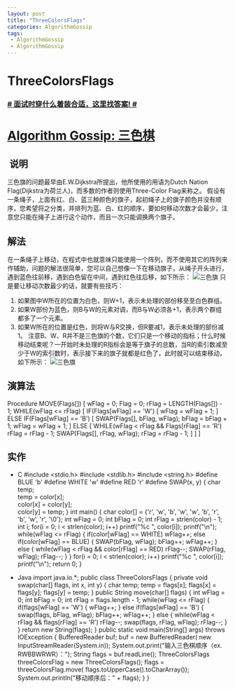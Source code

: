 ```yaml
---
layout: post
title: "ThreeColorsFlags"
categories: AlgorithmGossip
tags: 
 - AlgorithmGossip
 - AlgorithmGossip
--- 
```


# ThreeColorsFlags

### [# 面试时穿什么着装合适，这里找答案! #](http://taobao.esmartweb.com/man.htm)

# [Algorithm Gossip: 三色棋]()

##  说明

三色旗的问题最早由E.W.Dijkstra所提出，他所使用的用语为Dutch Nation Flag(Dijkstra为荷兰人)，而多数的作者则使用Three-Color Flag来称之。
假设有一条绳子，上面有红、白、蓝三种颜色的旗子，起初绳子上的旗子颜色并没有顺序，您希望将之分类，并排列为蓝、白、红的顺序，要如何移动次数才会最少，注意您只能在绳子上进行这个动作，而且一次只能调换两个旗子。

## 解法

在一条绳子上移动，在程式中也就意味只能使用一个阵列，而不使用其它的阵列来作辅助，问题的解法很简单，您可以自己想像一下在移动旗子，从绳子开头进行，遇到蓝色往前移，遇到白色留在中间，遇到红色往后移，如下所示：
![三色旗]( "三色旗")
 只是要让移动次数最少的话，就要有些技巧：

1. 如果图中W所在的位置为白色，则W+1，表示未处理的部份移至至白色群组。
1. 如果W部份为蓝色，则B与W的元素对调，而B与W必须各+1，表示两个群组都多了一个元素。
1. 如果W所在的位置是红色，则将W与R交换，但R要减1，表示未处理的部份减1。
注意B、W、R并不是三色旗的个数，它们只是一个移动的指标；什么时候移动结束呢？一开始时未处理的R指标会是等于旗子的总数，当R的索引数减至少于W的索引数时，表示接下来的旗子就都是红色了，此时就可以结束移动，如下所示：
![三色旗]( "三色旗")

## 演算法

Procedure MOVE(Flags[]) [
wFlag = 0;
Flag = 0;
rFlag = LENGTH(Flags[]) - 1;
WHILE(wFlag <= rFlag) [
IF(Flags[wFlag] == 'W') [
wFlag = wFlag + 1;
]
ELSE IF(Flags[wFlag] == 'B') [
SWAP(Flags[], bFlag, wFlag);
bFlag = bFlag + 1;
wFlag = wFlag + 1;
]
ELSE [
WHILE(wFlag < rFlag && Flags[rFlag] == 'R')
rFlag = rFlag - 1;
SWAP(Flags[], rFlag, wFlag);
rFlag = rFlag - 1;
]
]
]

## 实作

* C
#include <stdio.h>
#include <stdlib.h>
#include <string.h>
#define BLUE 'b'
#define WHITE 'w'
#define RED 'r'
#define SWAP(x, y) { char temp; \
temp = color[x]; \
color[x] = color[y]; \
color[y] = temp; }
int main() {
char color[] = {'r', 'w', 'b', 'w', 'w',
'b', 'r', 'b', 'w', 'r', '\0'};
int wFlag = 0;
int bFlag = 0;
int rFlag = strlen(color) - 1;
int i;
for(i = 0; i < strlen(color); i++)
printf("%c ", color[i]);
printf("\n");
while(wFlag <= rFlag) {
if(color[wFlag] == WHITE)
wFlag++;
else if(color[wFlag] == BLUE) {
SWAP(bFlag, wFlag);
bFlag++; wFlag++;
}
else {
while(wFlag < rFlag && color[rFlag] == RED)
rFlag--;
SWAP(rFlag, wFlag);
rFlag--;
}
}
for(i = 0; i < strlen(color); i++)
printf("%c ", color[i]);
printf("\n");
return 0;
}

* Java
import java.io.*;
public class ThreeColorsFlags {
private void swap(char[] flags, int x, int y) {
char temp;
temp = flags[x];
flags[x] = flags[y];
flags[y] = temp;
}
public String move(char[] flags) {
int wFlag = 0;
int bFlag = 0;
int rFlag = flags.length - 1;
while(wFlag <= rFlag) {
if(flags[wFlag] == 'W') {
wFlag++;
}
else if(flags[wFlag] == 'B') {
swap(flags, bFlag, wFlag);
bFlag++;
wFlag++;
}
else {
while(wFlag < rFlag && flags[rFlag] == 'R')
rFlag--;
swap(flags, rFlag, wFlag);
rFlag--;
}
}
return new String(flags);
}
public static void main(String[] args)
throws IOException {
BufferedReader buf;
buf = new BufferedReader(
new InputStreamReader(System.in));
System.out.print("输入三色棋顺序（ex. RWBBWRWR）：");
String flags = buf.readLine();
ThreeColorsFlags threeColorsFlag = new ThreeColorsFlags();
flags = threeColorsFlag.move(
flags.toUpperCase().toCharArray());
System.out.println("移动顺序后：" + flags);
}
}
